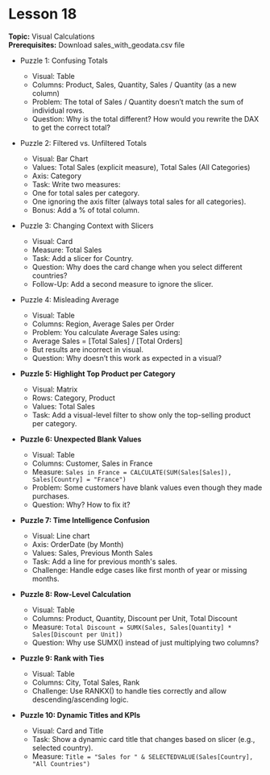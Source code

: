# Lesson 18
**Topic:** Visual Calculations  
**Prerequisites:** Download sales\_with\_geodata.csv file  

- Puzzle 1: Confusing Totals  
   - Visual: Table
   - Columns: Product, Sales, Quantity, Sales / Quantity (as a new column)
   - Problem: The total of Sales / Quantity doesn’t match the sum of individual rows.
   - Question: Why is the total different? How would you rewrite the DAX to get the correct total?

- Puzzle 2: Filtered vs. Unfiltered Totals  
  - Visual: Bar Chart
  - Values: Total Sales (explicit measure), Total Sales (All Categories)
  - Axis: Category
  - Task: Write two measures:
  - One for total sales per category.
  - One ignoring the axis filter (always total sales for all categories).
  - Bonus: Add a % of total column.

- Puzzle 3: Changing Context with Slicers  
   - Visual: Card
   - Measure: Total Sales
   - Task: Add a slicer for Country.
   - Question: Why does the card change when you select different countries?
   - Follow-Up: Add a second measure to ignore the slicer.

- Puzzle 4: Misleading Average
   - Visual: Table
   - Columns: Region, Average Sales per Order
   - Problem: You calculate Average Sales using:
   - Average Sales = [Total Sales] / [Total Orders]
   - But results are incorrect in visual.
   - Question: Why doesn’t this work as expected in a visual?

* **Puzzle 5: Highlight Top Product per Category**  
  * Visual: Matrix  
  * Rows: Category, Product  
  * Values: Total Sales  
  * Task: Add a visual-level filter to show only the top-selling product per category.

* **Puzzle 6: Unexpected Blank Values**  
  * Visual: Table  
  * Columns: Customer, Sales in France  
  * Measure: `Sales in France = CALCULATE(SUM(Sales[Sales]), Sales[Country] = "France")`  
  * Problem: Some customers have blank values even though they made purchases.  
  * Question: Why? How to fix it?

* **Puzzle 7: Time Intelligence Confusion**  
  * Visual: Line chart  
  * Axis: OrderDate (by Month)  
  * Values: Sales, Previous Month Sales  
  * Task: Add a line for previous month's sales.  
  * Challenge: Handle edge cases like first month of year or missing months.

* **Puzzle 8: Row-Level Calculation**  
  * Visual: Table  
  * Columns: Product, Quantity, Discount per Unit, Total Discount  
  * Measure: `Total Discount = SUMX(Sales, Sales[Quantity] * Sales[Discount per Unit])`  
  * Question: Why use SUMX() instead of just multiplying two columns?

* **Puzzle 9: Rank with Ties**  
  * Visual: Table  
  * Columns: City, Total Sales, Rank  
  * Challenge: Use RANKX() to handle ties correctly and allow descending/ascending logic.

* **Puzzle 10: Dynamic Titles and KPIs**  
  * Visual: Card and Title  
  * Task: Show a dynamic card title that changes based on slicer (e.g., selected country).  
  * Measure: `Title = "Sales for " & SELECTEDVALUE(Sales[Country], "All Countries")`